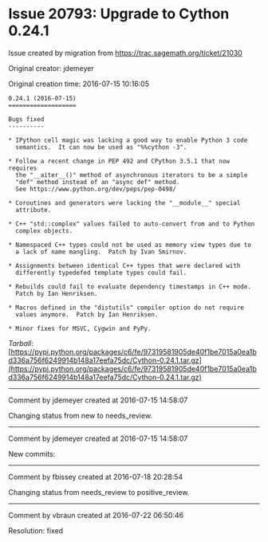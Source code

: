 # Issue 20793: Upgrade to Cython 0.24.1

Issue created by migration from https://trac.sagemath.org/ticket/21030

Original creator: jdemeyer

Original creation time: 2016-07-15 10:16:05


```
0.24.1 (2016-07-15)
===================

Bugs fixed
----------

* IPython cell magic was lacking a good way to enable Python 3 code
  semantics.  It can now be used as "%%cython -3".

* Follow a recent change in PEP 492 and CPython 3.5.1 that now requires
  the "__aiter__()" method of asynchronous iterators to be a simple
  "def" method instead of an "async def" method.
  See https://www.python.org/dev/peps/pep-0498/

* Coroutines and generators were lacking the "__module__" special
  attribute.

* C++ "std::complex" values failed to auto-convert from and to Python
  complex objects.

* Namespaced C++ types could not be used as memory view types due to
  a lack of name mangling.  Patch by Ivan Smirnov.

* Assignments between identical C++ types that were declared with
  differently typedefed template types could fail.

* Rebuilds could fail to evaluate dependency timestamps in C++ mode.
  Patch by Ian Henriksen.

* Macros defined in the "distutils" compiler option do not require
  values anymore.  Patch by Ian Henriksen.

* Minor fixes for MSVC, Cygwin and PyPy.
```


*Tarball*: [https://pypi.python.org/packages/c6/fe/97319581905de40f1be7015a0ea1bd336a756f6249914b148a17eefa75dc/Cython-0.24.1.tar.gz](https://pypi.python.org/packages/c6/fe/97319581905de40f1be7015a0ea1bd336a756f6249914b148a17eefa75dc/Cython-0.24.1.tar.gz)


---

Comment by jdemeyer created at 2016-07-15 14:58:07

Changing status from new to needs_review.


---

Comment by jdemeyer created at 2016-07-15 14:58:07

New commits:


---

Comment by fbissey created at 2016-07-18 20:28:54

Changing status from needs_review to positive_review.


---

Comment by vbraun created at 2016-07-22 06:50:46

Resolution: fixed
